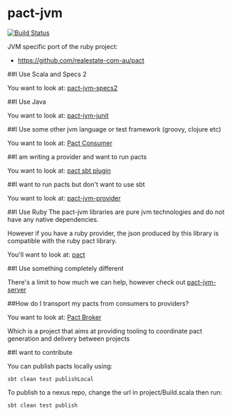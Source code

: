 pact-jvm
========

[![Build Status](https://travis-ci.org/DiUS/pact-jvm.svg?branch=master)](https://travis-ci.org/DiUS/pact-jvm)

JVM specific port of the ruby project:
*  https://github.com/realestate-com-au/pact

##I Use Scala and Specs 2

You want to look at: [pact-jvm-specs2](pact-jvm-specs2)

##I Use Java

You want to look at: [pact-jvm-junit](pact-jvm-junit)

##I Use some other jvm language or test framework (groovy, clojure etc)

You want to look at: [Pact Consumer](pact-jvm-consumer)

##I am writing a provider and want to run pacts

You want to look at: [pact sbt plugin](pact-jvm-provider-sbt)

##I want to run pacts but don't want to use sbt

You want to look at: [pact-jvm-provider](pact-jvm-provider)

##I Use Ruby
The pact-jvm libraries are pure jvm technologies and do not have any native dependencies.

However if you have a ruby provider, the json produced by this library is compatible with the ruby pact library.

You'll want to look at: [pact](https://github.com/realestate-com-au/pact)

##I Use something completely different

There's a limit to how much we can help, however check out [pact-jvm-server](pact-jvm-server)

##How do I transport my pacts from consumers to providers?

You want to look at:
[Pact Broker](https://github.com/bethesque/pact_broker)

Which is a project that aims at providing tooling to coordinate pact generation and delivery between projects

##I want to contribute

You can publish pacts locally using:

```
sbt clean test publishLocal
```

To publish to a nexus repo, change the url in project/Build.scala then run:

```
sbt clean test publish
```

